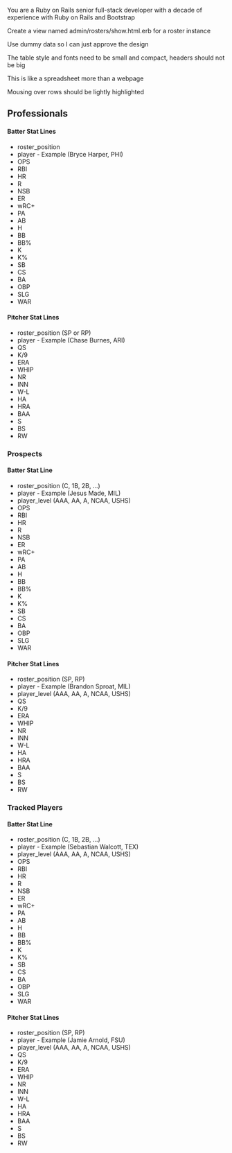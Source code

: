 You are a Ruby on Rails senior full-stack developer with a decade of experience with Ruby on Rails and Bootstrap

Create a view named admin/rosters/show.html.erb for a roster instance

Use dummy data so I can just approve the design

The table style and fonts need to be small and compact, headers should not be big

This is like a spreadsheet more than a webpage

Mousing over rows should be lightly highlighted

## Professionals

#### Batter Stat Lines

* roster_position
* player - Example (Bryce Harper, PHI)
* OPS
* RBI
* HR
* R
* NSB
* ER
* wRC+
* PA
* AB
* H
* BB
* BB%
* K
* K%
* SB
* CS
* BA
* OBP
* SLG
* WAR

#### Pitcher Stat Lines

* roster_position (SP or RP)
* player - Example (Chase Burnes, ARI)
* QS
* K/9
* ERA
* WHIP
* NR
* INN
* W-L
* HA
* HRA
* BAA
* S
* BS
* RW

### Prospects

#### Batter Stat Line

* roster_position (C, 1B, 2B, ...)
* player - Example (Jesus Made, MIL)
* player_level (AAA, AA, A, NCAA, USHS)
* OPS
* RBI
* HR
* R
* NSB
* ER
* wRC+
* PA
* AB
* H
* BB
* BB%
* K
* K%
* SB
* CS
* BA
* OBP
* SLG
* WAR

#### Pitcher Stat Lines

* roster_position (SP, RP)
* player - Example (Brandon Sproat, MIL)
* player_level (AAA, AA, A, NCAA, USHS)
* QS
* K/9
* ERA
* WHIP
* NR
* INN
* W-L
* HA
* HRA
* BAA
* S
* BS
* RW

### Tracked Players

#### Batter Stat Line

* roster_position (C, 1B, 2B, ...)
* player - Example (Sebastian Walcott, TEX)
* player_level (AAA, AA, A, NCAA, USHS)
* OPS
* RBI
* HR
* R
* NSB
* ER
* wRC+
* PA
* AB
* H
* BB
* BB%
* K
* K%
* SB
* CS
* BA
* OBP
* SLG
* WAR

#### Pitcher Stat Lines

* roster_position (SP, RP)
* player - Example (Jamie Arnold, FSU)
* player_level (AAA, AA, A, NCAA, USHS)
* QS
* K/9
* ERA
* WHIP
* NR
* INN
* W-L
* HA
* HRA
* BAA
* S
* BS
* RW
